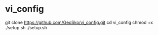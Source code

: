 # vi_config

git clone https://github.com/GeoSko/vi_config.git
cd vi_config
chmod +x ./setup.sh
./setup.sh
